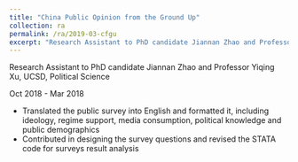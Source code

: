 ```yaml
---
title: "China Public Opinion from the Ground Up"
collection: ra
permalink: /ra/2019-03-cfgu
excerpt: "Research Assistant to PhD candidate Jiannan Zhao and Professor Yiqing Xu, UCSD, Political Science"
---
```


Research Assistant to PhD candidate Jiannan Zhao and Professor Yiqing Xu, UCSD, Political Science

Oct 2018 - Mar 2018

- Translated the public survey into English and formatted it, including ideology, regime support, media consumption,
political knowledge and public demographics
- Contributed in designing the survey questions and revised the STATA code for surveys result analysis
